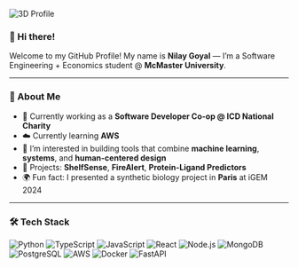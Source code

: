 <!-- 3D Contribution Graph -->
![3D Profile](https://raw.githubusercontent.com/nilay-goyal/nilay-goyal/main/.github/profile-3d-contrib/profile-night-view.svg)

### 👋 Hi there!

Welcome to my GitHub Profile! My name is **Nilay Goyal** — I’m a Software Engineering + Economics student @ **McMaster University**.

---

### 🙋 About Me

- 🔭 Currently working as a **Software Developer Co-op @ ICD National Charity**
- ☁️ Currently learning **AWS**
- 🧠 I’m interested in building tools that combine **machine learning**, **systems**, and **human-centered design**
- 🚀 Projects: **ShelfSense**, **FireAlert**, **Protein-Ligand Predictors**
- 🌍 Fun fact: I presented a synthetic biology project in **Paris** at iGEM 2024

---

### 🛠 Tech Stack

<!-- Badges inspired by sachin's format -->

![Python](https://img.shields.io/badge/Python-3776AB?style=flat&logo=python&logoColor=white)
![TypeScript](https://img.shields.io/badge/TypeScript-3178C6?style=flat&logo=typescript&logoColor=white)
![JavaScript](https://img.shields.io/badge/JavaScript-F7DF1E?style=flat&logo=javascript&logoColor=black)
![React](https://img.shields.io/badge/React-20232A?style=flat&logo=react&logoColor=61DAFB)
![Node.js](https://img.shields.io/badge/Node.js-339933?style=flat&logo=nodedotjs&logoColor=white)
![MongoDB](https://img.shields.io/badge/MongoDB-4EA94B?style=flat&logo=mongodb&logoColor=white)
![PostgreSQL](https://img.shields.io/badge/PostgreSQL-4169E1?style=flat&logo=postgresql&logoColor=white)
![AWS](https://img.shields.io/badge/AWS-FF9900?style=flat&logo=amazonaws&logoColor=white)
![Docker](https://img.shields.io/badge/Docker-2496ED?style=flat&logo=docker&logoColor=white)
![FastAPI](https://img.shields.io/badge/FastAPI-009688?style=flat&logo=fastapi&logoColor=white)
